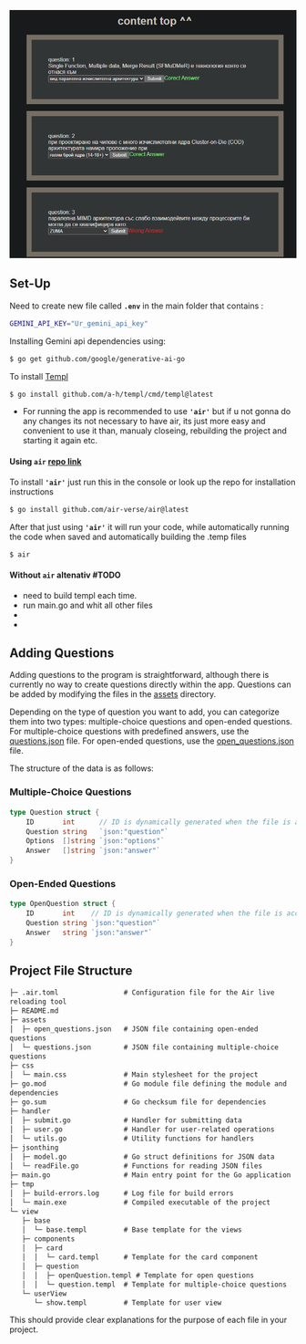 ![screenshot](./assets/repoImages/img1.bmp)

## Set-Up

Need to create new file called **``.env``** in the main folder that contains :
```bash 
GEMINI_API_KEY="Ur_gemini_api_key"
```

Installing Gemini api dependencies using:
```bash 
$ go get github.com/google/generative-ai-go
```
To install [Templ](https://github.com/a-h/templ)
```bash 
$ go install github.com/a-h/templ/cmd/templ@latest
```

* For running the app is recommended to use **``'air'``** but if u not gonna do any changes its not necessary to have air, its just more easy and convenient to use it than, manualy closeing, rebuilding the project and starting it again etc.


#### Using ``air`` [repo link](https://github.com/air-verse/air)

To install **``'air'``** just run this in the console or look up the repo for installation instructions
```bash 
$ go install github.com/air-verse/air@latest 
```
After that just using **``'air'``** it will run your code, while automatically running the code when saved and automatically building the .temp files
```bash 
$ air
```
#### Without ``air`` altenativ  #TODO

* need to build templ each time.
* run main.go and whit all other files
*
*


## Adding Questions 

Adding questions to the program is straightforward, although there is currently no way to create questions directly within the app. Questions can be added by modifying the files in the [assets](https://github.com/aleks20905/testsWeb_templ/tree/main/assets) directory.

Depending on the type of question you want to add, you can categorize them into two types: multiple-choice questions and open-ended questions. For multiple-choice questions with predefined answers, use the [questions.json](https://github.com/aleks20905/testsWeb_templ/blob/main/assets/questions.json) file. For open-ended questions, use the [open_questions.json](https://github.com/aleks20905/testsWeb_templ/blob/main/assets/open_questions.json) file.

The structure of the data is as follows:

### Multiple-Choice Questions
```go
type Question struct {
	ID       int      // ID is dynamically generated when the file is accessed
	Question string   `json:"question"`
	Options  []string `json:"options"`
	Answer   []string `json:"answer"`
}
```

### Open-Ended Questions
```go
type OpenQuestion struct {
	ID       int    // ID is dynamically generated when the file is accessed
	Question string `json:"question"`
	Answer   string `json:"answer"`
}
```

## Project File Structure

```
├─ .air.toml                # Configuration file for the Air live reloading tool
├─ README.md                
├─ assets
│  ├─ open_questions.json   # JSON file containing open-ended questions
│  └─ questions.json        # JSON file containing multiple-choice questions
├─ css
│  └─ main.css              # Main stylesheet for the project
├─ go.mod                   # Go module file defining the module and dependencies
├─ go.sum                   # Go checksum file for dependencies
├─ handler
│  ├─ submit.go             # Handler for submitting data
│  ├─ user.go               # Handler for user-related operations
│  └─ utils.go              # Utility functions for handlers
├─ jsonthing
│  ├─ model.go              # Go struct definitions for JSON data
│  └─ readFile.go           # Functions for reading JSON files
├─ main.go                  # Main entry point for the Go application
├─ tmp
│  ├─ build-errors.log      # Log file for build errors
│  └─ main.exe              # Compiled executable of the project
└─ view
   ├─ base
   │  └─ base.templ         # Base template for the views
   ├─ components
   │  ├─ card
   │  │  └─ card.templ      # Template for the card component
   │  ├─ question
   │  │  ├─ openQuestion.templ # Template for open questions
   │  │  └─ question.templ  # Template for multiple-choice questions
   └─ userView
      └─ show.templ         # Template for user view
```

This should provide clear explanations for the purpose of each file in your project.
